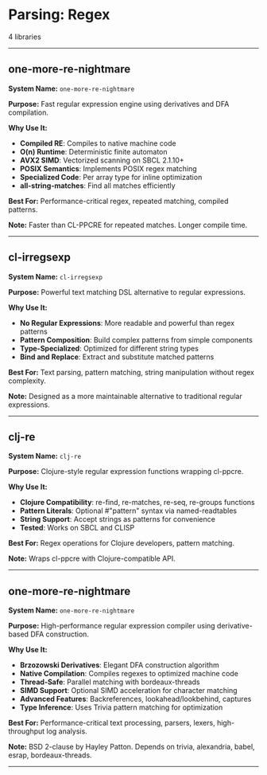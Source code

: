 # Parsing: Regex

4 libraries

---

## one-more-re-nightmare

**System Name:** `one-more-re-nightmare`

**Purpose:** Fast regular expression engine using derivatives and DFA compilation.

**Why Use It:**
- **Compiled RE**: Compiles to native machine code
- **O(n) Runtime**: Deterministic finite automaton
- **AVX2 SIMD**: Vectorized scanning on SBCL 2.1.10+
- **POSIX Semantics**: Implements POSIX regex matching
- **Specialized Code**: Per array type for inline optimization
- **all-string-matches**: Find all matches efficiently

**Best For:** Performance-critical regex, repeated matching, compiled patterns.

**Note:** Faster than CL-PPCRE for repeated matches. Longer compile time.

---


## cl-irregsexp

**System Name:** `cl-irregsexp`

**Purpose:** Powerful text matching DSL alternative to regular expressions.

**Why Use It:**
- **No Regular Expressions**: More readable and powerful than regex patterns
- **Pattern Composition**: Build complex patterns from simple components
- **Type-Specialized**: Optimized for different string types
- **Bind and Replace**: Extract and substitute matched patterns

**Best For:** Text parsing, pattern matching, string manipulation without regex complexity.

**Note:** Designed as a more maintainable alternative to traditional regular expressions.

---


## clj-re

**System Name:** `clj-re`

**Purpose:** Clojure-style regular expression functions wrapping cl-ppcre.

**Why Use It:**
- **Clojure Compatibility**: re-find, re-matches, re-seq, re-groups functions
- **Pattern Literals**: Optional #"pattern" syntax via named-readtables
- **String Support**: Accept strings as patterns for convenience
- **Tested**: Works on SBCL and CLISP

**Best For:** Regex operations for Clojure developers, pattern matching.

**Note:** Wraps cl-ppcre with Clojure-compatible API.

---


## one-more-re-nightmare

**System Name:** `one-more-re-nightmare`

**Purpose:** High-performance regular expression compiler using derivative-based DFA construction.

**Why Use It:**
- **Brzozowski Derivatives**: Elegant DFA construction algorithm
- **Native Compilation**: Compiles regexes to optimized machine code
- **Thread-Safe**: Parallel matching with bordeaux-threads
- **SIMD Support**: Optional SIMD acceleration for character matching
- **Advanced Features**: Backreferences, lookahead/lookbehind, captures
- **Type Inference**: Uses Trivia pattern matching for optimization

**Best For:** Performance-critical text processing, parsers, lexers, high-throughput log analysis.

**Note:** BSD 2-clause by Hayley Patton. Depends on trivia, alexandria, babel, esrap, bordeaux-threads.

---


